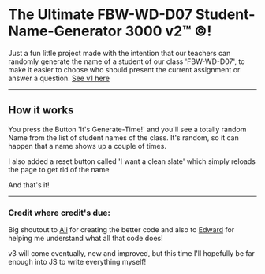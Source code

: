 # The Ultimate FBW-WD-D07 Student-Name-Generator 3000 v2&trade; &copy;!

Just a fun little project made with the intention that our teachers can randomly generate the name of a student of our class 'FBW-WD-D07', to make it easier to choose who should present the current assignment or answer a question.
[See v1 here]()

---

## How it works

You press the Button 'It's Generate-Time!' and you'll see a totally random Name from the list of student names of the class. It's random, so it can happen that a name shows up a couple of times.

I also added a reset button called 'I want a clean slate' which simply reloads the page to get rid of the name

And that's it!

---

### Credit where credit's due:

Big shoutout to [Ali](https://github.com/aliho3ein) for creating the better code and also to [Edward](https://github.com/edwardtanguay) for helping me understand what all that code does!

v3 will come eventually, new and improved, but this time I'll hopefully be far enough into JS to write everything myself!
